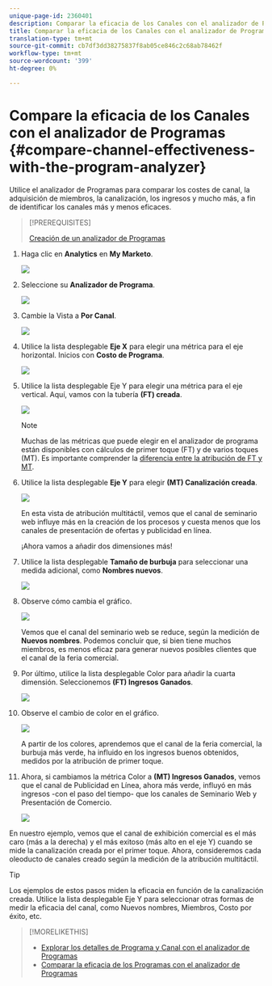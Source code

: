 ```yaml
---
unique-page-id: 2360401
description: Comparar la eficacia de los Canales con el analizador de Programas - Documentos de marketing - Documentación del producto
title: Comparar la eficacia de los Canales con el analizador de Programas
translation-type: tm+mt
source-git-commit: cb7df3dd38275837f8ab05ce846c2c68ab78462f
workflow-type: tm+mt
source-wordcount: '399'
ht-degree: 0%

---
```



# Compare la eficacia de los Canales con el analizador de Programas {#compare-channel-effectiveness-with-the-program-analyzer}

Utilice el analizador de Programas para comparar los costes de canal, la adquisición de miembros, la canalización, los ingresos y mucho más, a fin de identificar los canales más y menos eficaces.

>[!PREREQUISITES]
>
>[Creación de un analizador de Programas](/help/marketo/product-docs/reporting/revenue-cycle-analytics/program-analytics/create-a-program-analyzer.md)

1. Haga clic en **Analytics** en **My Marketo**.

   ![](assets/image2014-9-17-18-3a36-3a13.png)

1. Seleccione su **Analizador de Programa**.

   ![](assets/image2014-9-17-18-3a36-3a40.png)

1. Cambie la Vista a **Por Canal**.

   ![](assets/image2014-9-17-18-3a36-3a59.png)

1. Utilice la lista desplegable **Eje X** para elegir una métrica para el eje horizontal. Inicios con **Costo de Programa**.

   ![](assets/image2014-9-17-18-3a37-3a7.png)

1. Utilice la lista desplegable Eje Y para elegir una métrica para el eje vertical. Aquí, vamos con la tubería **(FT) creada**.

   ![](assets/image2014-9-17-18-3a37-3a50.png)

   >[!NOTE]
   >
   >Muchas de las métricas que puede elegir en el analizador de programa están disponibles con cálculos de primer toque (FT) y de varios toques (MT). Es importante comprender la [diferencia entre la atribución de FT y MT](/help/marketo/product-docs/reporting/revenue-cycle-analytics/revenue-tools/attribution/understanding-attribution.md).

1. Utilice la lista desplegable **Eje Y** para elegir **(MT) Canalización creada**.

   ![](assets/image2014-9-17-18-3a39-3a5.png)

   En esta vista de atribución multitáctil, vemos que el canal de seminario web influye más en la creación de los procesos y cuesta menos que los canales de presentación de ofertas y publicidad en línea.

   ¡Ahora vamos a añadir dos dimensiones más!

1. Utilice la lista desplegable **Tamaño de burbuja** para seleccionar una medida adicional, como **Nombres nuevos**.

   ![](assets/image2014-9-17-18-3a39-3a36.png)

1. Observe cómo cambia el gráfico.

   ![](assets/image2014-9-17-18-3a39-3a55.png)

   Vemos que el canal del seminario web se reduce, según la medición de **Nuevos nombres**. Podemos concluir que, si bien tiene muchos miembros, es menos eficaz para generar nuevos posibles clientes que el canal de la feria comercial.

1. Por último, utilice la lista desplegable Color para añadir la cuarta dimensión. Seleccionemos **(FT) Ingresos Ganados**.

   ![](assets/image2014-9-17-18-3a41-3a7.png)

1. Observe el cambio de color en el gráfico.

   ![](assets/image2014-9-17-18-3a41-3a19.png)

   A partir de los colores, aprendemos que el canal de la feria comercial, la burbuja más verde, ha influido en los ingresos buenos obtenidos, medidos por la atribución de primer toque.

1. Ahora, si cambiamos la métrica Color a **(MT) Ingresos Ganados**, vemos que el canal de Publicidad en Línea, ahora más verde, influyó en más ingresos -con el paso del tiempo- que los canales de Seminario Web y Presentación de Comercio.

   ![](assets/image2014-9-17-18-3a41-3a40.png)

En nuestro ejemplo, vemos que el canal de exhibición comercial es el más caro (más a la derecha) y el más exitoso (más alto en el eje Y) cuando se mide la canalización creada por el primer toque. Ahora, consideremos cada oleoducto de canales creado según la medición de la atribución multitáctil.

>[!TIP]
>
>Los ejemplos de estos pasos miden la eficacia en función de la canalización creada. Utilice la lista desplegable Eje Y para seleccionar otras formas de medir la eficacia del canal, como Nuevos nombres, Miembros, Costo por éxito, etc.

>[!MORELIKETHIS]
>
>* [Explorar los detalles de Programa y Canal con el analizador de Programas](/help/marketo/product-docs/reporting/revenue-cycle-analytics/program-analytics/explore-program-and-channel-details-with-the-program-analyzer.md)
>* [Comparar la eficacia de los Programas con el analizador de Programas](/help/marketo/product-docs/reporting/revenue-cycle-analytics/program-analytics/compare-program-effectiveness-with-the-program-analyzer.md)

